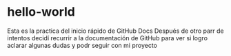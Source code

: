# hello-world
Esta es la practica del inicio rápido de GitHub Docs
Después de otro parr de intentos decidí recurrir a la documentación de GitHub para ver si logro aclarar algunas dudas y podr seguir con mi proyecto
